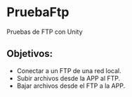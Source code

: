 # PruebaFtp
Pruebas de FTP con Unity


## Objetivos:
* Conectar a un FTP de una red local.
* Subir archivos desde la APP al FTP.
* Bajar archivos desde el FTP a la APP.
